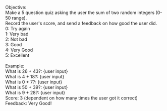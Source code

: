Objective:
<br/>
Make a 5 question quiz asking the user the sum of two random integers (0-50 range).
<br/>
Record the user's score, and send a feedback on how good the user did.
<br/>
0: Try again
<br/>
1: Very bad
<br/>
2: Not bad
<br/>
3: Good
<br/>
4: Very Good
<br/>
5: Excellent
<br/>
<br/>
Example:
<br/>
What is 26 + 43?: {user input}
<br/>
What is 4 + 18?: {user input}
<br/>
What is 0 + 7?: {user input}
<br/>
What is 50 + 39?: {user input}
<br/>
What is 9 + 28?: {user input}
<br/>
Score: 3 (dependent on how many times the user got it correct)
<br/>
Feedback: Very Good!
<br/>
